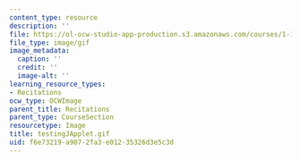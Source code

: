 ```yaml
---
content_type: resource
description: ''
file: https://ol-ocw-studio-app-production.s3.amazonaws.com/courses/1-124j-foundations-of-software-engineering-fall-2000/f6e73219a9072fa3e01235326d3e5c3d_testingJApplet.gif
file_type: image/gif
image_metadata:
  caption: ''
  credit: ''
  image-alt: ''
learning_resource_types:
- Recitations
ocw_type: OCWImage
parent_title: Recitations
parent_type: CourseSection
resourcetype: Image
title: testingJApplet.gif
uid: f6e73219-a907-2fa3-e012-35326d3e5c3d
---
```

